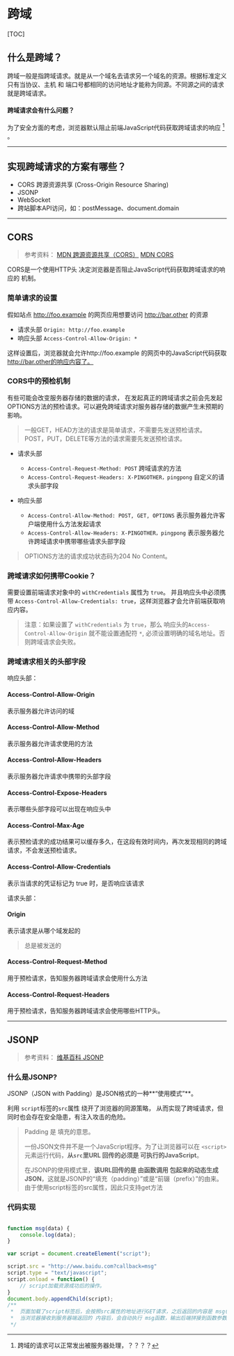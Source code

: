 # 跨域
[TOC]


## 什么是跨域？
跨域一般是指跨域请求。就是从一个域名去请求另一个域名的资源。根据标准定义 只有当协议、主机 和 端口号都相同的访问地址才能称为同源。不同源之间的请求就是跨域请求。

#### 跨域请求会有什么问题？

为了安全方面的考虑，浏览器默认阻止前端JavaScript代码获取跨域请求的响应 [^跨域请求状态] 。

[^跨域请求状态]: 跨域的请求可以正常发出被服务器处理，？？？？

-----

## 实现跨域请求的方案有哪些？

* CORS 跨源资源共享 (Cross-Origin Resource Sharing)
* JSONP
* WebSocket
* 跨站脚本API访问，如：postMessage、document.domain

-------
## CORS 
> 参考资料：
>  [MDN 跨源资源共享（CORS）](https://developer.mozilla.org/zh-CN/docs/Web/HTTP/CORS)
>  [MDN CORS](https://developer.mozilla.org/zh-CN/docs/Glossary/CORS)

CORS是一个使用HTTP头 决定浏览器是否阻止JavaScript代码获取跨域请求的响应的 机制。

### 简单请求的设置
假如站点 http://foo.example 的网页应用想要访问 http://bar.other 的资源

* 请求头部 `Origin: http://foo.example`
* 响应头部 `Access-Control-Allow-Origin: *`

这样设置后，浏览器就会允许http://foo.example 的网页中的JavaScript代码获取 http://bar.other的响应内容了。

### CORS中的预检机制
有些可能会改变服务器存储的数据的请求， 在发起真正的跨域请求之前会先发起OPTIONS方法的预检请求。可以避免跨域请求对服务器存储的数据产生未预期的影响。

> 一般GET，HEAD方法的请求是简单请求，不需要先发送预检请求。
> POST，PUT，DELETE等方法的请求需要先发送预检请求。

* 请求头部 
	* `Access-Control-Request-Method: POST` 跨域请求的方法
 	* `Access-Control-Request-Headers: X-PINGOTHER，pingpong` 自定义的请求头部字段

* 响应头部
	*  `Access-Control-Allow-Method: POST, GET, OPTIONS` 表示服务器允许客户端使用什么方法发起请求
	*  `Access-Control-Allow-Headers: X-PINGOTHER，pingpong` 表示服务器允许跨域请求中携带哪些请求头部字段

> OPTIONS方法的请求成功状态码为204 No Content。
>     
>    

### 跨域请求如何携带Cookie？
需要设置前端请求对象中的 `withCredentials` 属性为 `true`。
并且响应头中必须携带 `Access-Control-Allow-Credentials: true`，这样浏览器才会允许前端获取响应内容。


> 注意：如果设置了 `withCredentials` 为 `true`，那么 响应头的`Access-Control-Allow-Origin` 就不能设置通配符 `*`, 必须设置明确的域名地址。否则跨域请求会失败。


### 跨域请求相关的头部字段

响应头部：

#### Access-Control-Allow-Origin
表示服务器允许访问的域

#### Access-Control-Allow-Method
表示服务器允许请求使用的方法

#### Access-Control-Allow-Headers
表示服务器允许请求中携带的头部字段

#### Access-Control-Expose-Headers
表示哪些头部字段可以出现在响应头中
	
#### Access-Control-Max-Age
表示预检请求的成功结果可以缓存多久，在这段有效时间内，再次发现相同的跨域请求，不会发送预检请求。

#### Access-Control-Allow-Credentials
表示当请求的凭证标记为 true 时，是否响应该请求


请求头部：

#### Origin
表示请求是从哪个域发起的

> 总是被发送的

#### Access-Control-Request-Method
用于预检请求，告知服务器跨域请求会使用什么方法

#### Access-Control-Request-Headers
用于预检请求，告知服务器跨域请求会使用哪些HTTP头。

-----
## JSONP

> 参考资料： [维基百科 JSONP](https://zh.wikipedia.org/wiki/JSONP)

### 什么是JSONP?

JSONP（JSON with Padding）是JSON格式的一种**“使用模式”**。

利用 `script`标签的`src`属性 绕开了浏览器的同源策略， 从而实现了跨域请求，但同时也会存在安全隐患，有注入攻击的危险。

> Padding 是 填充的意思。
> 
> 一份JSON文件并不是一个JavaScript程序。为了让浏览器可以在 `<script>`元素运行代码，**从`src`里URL 回传的必须是 可执行的JavaScript**。
>
> 在JSONP的使用模式里，**该URL回传的是 由函数调用 包起来的动态生成JSON**，这就是JSONP的“填充（padding）”或是“前辍（prefix）”的由来。
> 	由于使用script标签的src属性，因此只支持get方法 


### 代码实现

```js

function msg(data) {
	console.log(data);
}

var script = document.createElement("script");

script.src = "http://www.baidu.com?callback=msg"
script.type = "text/javascript";
script.onload = function() {
	// script加载资源成功后的操作。
}
document.body.appendChild(script);
/**
 *  页面加载了script标签后，会按照src属性的地址进行GET请求，之后返回的内容是 msg({name: "张三"， age: 12}); 
 *  当浏览器接收到服务器端返回的 内容后，会自动执行 msg函数，输出后端拼接到函数参数上的data数据。
 */


```


